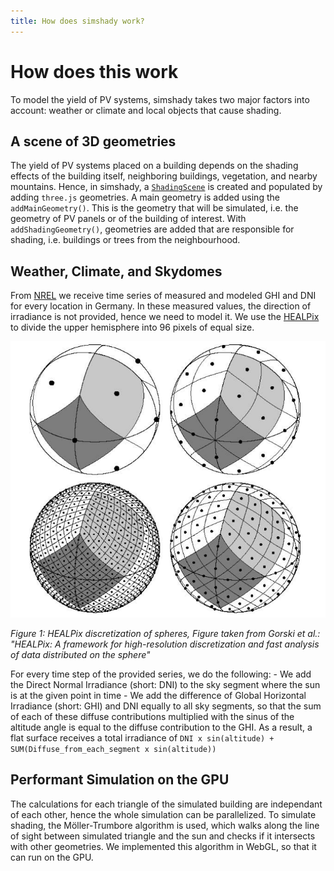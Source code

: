 ```yaml
---
title: How does simshady work?
---
```

# How does this work
To model the yield of PV systems, simshady takes two major factors into account: weather or climate and local objects that cause shading. 
## A scene of 3D geometries
The yield of PV systems placed on a building depends on the shading effects of the building itself, neighboring buildings, vegetation, and nearby mountains. Hence, in simshady, a [`ShadingScene`](/docs/classes/index.ShadingScene.html) is created and populated by adding `three.js` geometries. A main geometry is added using the `addMainGeometry()`. This is the geometry that will be simulated, i.e. the geometry of PV panels or of the building of interest. With `addShadingGeometry()`, geometries are added that are responsible for shading, i.e. buildings or trees from the neighbourhood.



## Weather, Climate, and Skydomes
From [NREL](https://nsrdb.nrel.gov/) we receive time series of measured and modeled GHI and DNI for every location in Germany. In these measured values, the direction of irradiance is not provided, hence we need to model it. We use the [HEALPix](https://doi.org/10.1086/427976) to divide the upper hemisphere into 96 pixels of equal size.


![Figure from Gorski et al.: HEALPix: A framework for high-resolution discretization and fast analysis of data distributed on the sphere](./assets/Gorski2024_Healpix.png)

*Figure 1: HEALPix discretization of spheres, Figure taken from Gorski et al.: "HEALPix: A framework for high-resolution discretization and fast analysis of data distributed on the sphere"* 

For every time step of the provided series, we do the following:
    - We add the Direct Normal Irradiance (short: DNI) to the sky segment where the sun is at the given point in time
    - We add the difference of Global Horizontal Irradiance (short: GHI) and DNI equally to all sky segments, so that the sum of each of these diffuse contributions multiplied with the sinus of the altitude angle is equal to the diffuse contribution to the GHI.
As a result, a flat surface receives a total irradiance of 
```DNI x sin(altitude) + SUM(Diffuse_from_each_segment x sin(altitude))```

## Performant Simulation on the GPU
The calculations for each triangle of the simulated building are independant of each other, hence the whole simulation can be parallelized. To simulate shading, the Möller-Trumbore algorithm is used, which walks along the line of sight between simulated triangle and the sun and checks if it intersects with other geometries. 
We implemented this algorithm in WebGL, so that it can run on the GPU. 


